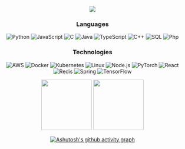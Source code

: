 <div align="center"><img src="https://github.com/ngdream/ngdream/blob/27438ff71840938ac35fc9fd931e80e8a5288c58/love.png"></div>


<div align="center">

### Languages


  
![Python](https://img.shields.io/badge/-Python-000?&logo=Python)
![JavaScript](https://img.shields.io/badge/-JavaScript-000?&logo=JavaScript)
![C](https://img.shields.io/badge/-C-000?&logo=C)
![Java](https://img.shields.io/badge/-Java-000?&logo=Java&logoColor=007396)
![TypeScript](https://img.shields.io/badge/-TypeScript-000?&logo=TypeScript)
![C++](https://img.shields.io/badge/-C++-000?&logo=c%2b%2b&logoColor=00599C)
![SQL](https://img.shields.io/badge/-SQL-000?&logo=MySQL)
![Php](https://img.shields.io/badge/-Swift-000?&logo=php)


### Technologies

![AWS](https://img.shields.io/badge/-AWS-000?&logo=Amazon-AWS&logoColor=F90)
![Docker](https://img.shields.io/badge/-Docker-000?&logo=Docker)
![Kubernetes](https://img.shields.io/badge/-Kubernetes-000?&logo=Kubernetes)
![Linux](https://img.shields.io/badge/-Linux-000?&logo=Linux)
![Node.js](https://img.shields.io/badge/-Node.js-000?&logo=node.js)
![PyTorch](https://img.shields.io/badge/-PyTorch-000?&logo=PyTorch)
![React](https://img.shields.io/badge/-React-000?&logo=React)
![Redis](https://img.shields.io/badge/-Redis-000?&logo=Redis)
![Spring](https://img.shields.io/badge/-Spring-000?&logo=Spring)
![TensorFlow](https://img.shields.io/badge/-TensorFlow-000?&logo=TensorFlow)
  


  <a>
<img height="137px" src="https://github-readme-stats.vercel.app/api?username=jack0237&hide_title=true&hide_border=true&show_icons=true&include_all_commits=true&count_private=true&line_height=21&text_color=000&icon_color=000&bg_color=0,ea6161,ffc64d,fffc4d,52fa5a&theme=graywhite" /><!-- wi*quL3fcV -->
  
 <img height="137px" src="https://github-readme-stats.vercel.app/api/top-langs/?username=jack0237&hide=html&hide_title=true&hide_border=true&layout=compact&langs_count=6&exclude_repo=comp426,Redventures-Movie-Quotes&text_color=000&icon_color=fff&bg_color=fff&theme=graywhite">
  </a> 
  
[![Ashutosh's github activity graph](https://activity-graph.herokuapp.com/graph?username=Jack0237&bg_color=0e9a91&color=4f404e&line=090811&point=140f0f&area=true&hide_border=true)](https://github.com/ashutosh00710/github-readme-activity-graph)





